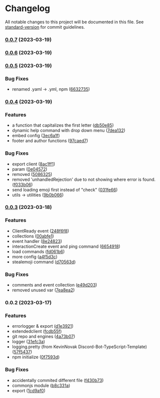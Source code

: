 # Changelog

All notable changes to this project will be documented in this file. See [standard-version](https://github.com/conventional-changelog/standard-version) for commit guidelines.

### [0.0.7](https://github.com/Minecraft55665/MrKrabsBot/compare/v0.0.6...v0.0.7) (2023-03-19)

### [0.0.6](https://github.com/Minecraft55665/MrKrabsBot/compare/v0.0.5...v0.0.6) (2023-03-19)

### [0.0.5](https://github.com/Minecraft55665/MrKrabsBot/compare/v0.0.4...v0.0.5) (2023-03-19)


### Bug Fixes

* renamed .yaml -> .yml, npm ([6632735](https://github.com/Minecraft55665/MrKrabsBot/commit/6632735f445a781ed10077bbf4220d515026eaa5))

### [0.0.4](https://github.com/Minecraft55665/MrKrabsBot/compare/v0.0.3...v0.0.4) (2023-03-19)


### Features

* a function that capitalizes the first letter ([db50e85](https://github.com/Minecraft55665/MrKrabsBot/commit/db50e856d6813fe241e0e4b2be98abad3ab4dab7))
* dynamic help command with drop down menu ([7dea132](https://github.com/Minecraft55665/MrKrabsBot/commit/7dea1325c9969609a00c6ad2274df04ff44adf9a))
* embed config ([3ec6a1f](https://github.com/Minecraft55665/MrKrabsBot/commit/3ec6a1f8313479eeda6a6e96fb5f90b1fd86a273))
* footer and author functions ([97caed7](https://github.com/Minecraft55665/MrKrabsBot/commit/97caed75530395d9db69c8c1263410ae92d213d4))


### Bug Fixes

* export client ([8ac1ff1](https://github.com/Minecraft55665/MrKrabsBot/commit/8ac1ff1427ea5a265200ee18f8502bfa3977b0d1))
* param ([0e04572](https://github.com/Minecraft55665/MrKrabsBot/commit/0e045724d25547825c90ba20a2b26baba5f258cf))
* removed ([5086325](https://github.com/Minecraft55665/MrKrabsBot/commit/508632575076b1cc2be218b9f93c86284f7793fe))
* removed 'unhandledRejection' due to not showing where error is found. ([f033b06](https://github.com/Minecraft55665/MrKrabsBot/commit/f033b06b80b9799a7f8fe6ffe898d492bea09d91))
* send loading emoji first instead of "check" ([031fe66](https://github.com/Minecraft55665/MrKrabsBot/commit/031fe663a0c8722114389a57b8262bd6d633105e))
* utils -> utilities ([9b0b066](https://github.com/Minecraft55665/MrKrabsBot/commit/9b0b0662e8ed074153ea85bafc9d71d1f2568dfa))

### [0.0.3](https://github.com/Minecraft55665/MrKrabsBot/compare/v0.0.2...v0.0.3) (2023-03-18)


### Features

* ClientReady event ([248f6f8](https://github.com/Minecraft55665/MrKrabsBot/commit/248f6f8604566e4c96fab3c582bc390b268c3ce2))
* collections ([00abfe1](https://github.com/Minecraft55665/MrKrabsBot/commit/00abfe10877e7e98716b642b33960663069af656))
* event handler ([8e24823](https://github.com/Minecraft55665/MrKrabsBot/commit/8e248234a3be5cd293c64af6a4b864998edce2da))
* interactionCreate event and ping command ([6654918](https://github.com/Minecraft55665/MrKrabsBot/commit/6654918c1cb00f1bb8f454ae6414cc7174c276d0))
* load commands ([fd061b6](https://github.com/Minecraft55665/MrKrabsBot/commit/fd061b621ec5e7471f997d36a1c22eb5f11631a8))
* more config ([a4f5d3c](https://github.com/Minecraft55665/MrKrabsBot/commit/a4f5d3c34055bdd049ce69eea5a21585da9e9210))
* stealemoji command ([d70563d](https://github.com/Minecraft55665/MrKrabsBot/commit/d70563d7910a038290ab7c054c9b343db53d9916))


### Bug Fixes

* comments and event collection ([e49d203](https://github.com/Minecraft55665/MrKrabsBot/commit/e49d203be2176d37779f919bec5d39b91565bb19))
* removed unused var ([7ea8ea2](https://github.com/Minecraft55665/MrKrabsBot/commit/7ea8ea241d7a252ce74ce15f535dedc79d4cd349))

### 0.0.2 (2023-03-17)


### Features

* errorlogger & export ([d1e3921](https://github.com/Minecraft55665/MrKrabsBot/commit/d1e392138e6c32fc5ae4ba2cafcf9bd57c5954c5))
* extendedclient ([fcdb55f](https://github.com/Minecraft55665/MrKrabsBot/commit/fcdb55f17ef3e75401a5236a71f9df085fc3c422))
* git repo and engines ([4a73b07](https://github.com/Minecraft55665/MrKrabsBot/commit/4a73b0794f2975559d1de233231da09460b99919))
* logger ([31efc3a](https://github.com/Minecraft55665/MrKrabsBot/commit/31efc3a6384bc7b89af42ffc3b5df0c7f567d35e))
* logging.pretty (from KevinNovak Discord-Bot-TypeScript-Template) ([57f5437](https://github.com/Minecraft55665/MrKrabsBot/commit/57f543741c1b56c4ddb5bd71839b755d1a8e5481))
* npm initialize ([0f7593d](https://github.com/Minecraft55665/MrKrabsBot/commit/0f7593d961602ee2ceb47c779a57eb3d97d2c7ee))


### Bug Fixes

* accidentally commited different file ([f430b73](https://github.com/Minecraft55665/MrKrabsBot/commit/f430b7399845fc50a6935aaee16473e4a3217240))
* commonjs module ([b8c331a](https://github.com/Minecraft55665/MrKrabsBot/commit/b8c331a03ee1da280c0fdfeb6622b6f5d468ea01))
* export ([1cd9af0](https://github.com/Minecraft55665/MrKrabsBot/commit/1cd9af04765cd6497fe0db7b8e96205a2f4c7725))
